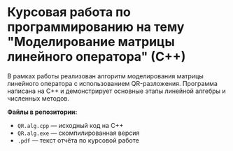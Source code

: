 # Курсовая работа по программированию на тему "Моделирование матрицы линейного оператора" (С++)
В рамках работы реализован алгоритм моделирования матрицы линейного оператора с использованием QR-разложения. Программа написана на C++ и демонстрирует основные этапы линейной алгебры и численных методов.

**Файлы в репозитории:**
- `QR.alg.cpp` — исходный код на C++
- `QR.alg.exe` — скомпилированная версия
- `.pdf` — текст отчёта по курсовой работе

